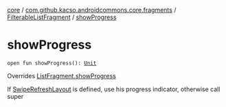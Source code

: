 [core](../../index.md) / [com.github.kacso.androidcommons.core.fragments](../index.md) / [FilterableListFragment](index.md) / [showProgress](./show-progress.md)

# showProgress

`open fun showProgress(): `[`Unit`](https://kotlinlang.org/api/latest/jvm/stdlib/kotlin/-unit/index.html)

Overrides [ListFragment.showProgress](../-list-fragment/show-progress.md)

If [SwipeRefreshLayout](#) is defined, use his progress indicator, otherwise call super

